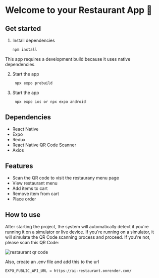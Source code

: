 # Welcome to your Restaurant App 👋

## Get started

1. Install dependencies

   ```bash
   npm install
   ```


This app requires a development build because it uses native dependencies. 

2. Start the app

   ```bash
    npx expo prebuild
   ```

2. Start the app

   ```bash
    npx expo ios or npx expo android
   ```



## Dependencies

- React Native
- Expo
- Redux
- React Native QR Code Scanner
- Axios

## Features

- Scan the QR code to visit the restaurany menu page
- View restaurant menu
- Add items to cart
- Remove item from cart
- Place order


## How to use

After starting the project, the system will automatically detect if you're running it on a simulator or live device. If you're running on a simulator, it will simulate the QR Code scanning process and proceed. If you're not, please scan this QR Code:

![restaurant qr code](https://i.ibb.co/7bpF4vy/kenny-ai-qr-code.png)

Also, create an .env file and add this to the url

```bash
EXPO_PUBLIC_API_URL = https://ai-restaurant.onrender.com/
```

